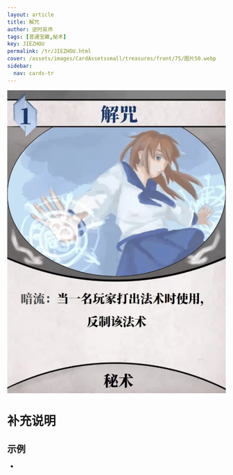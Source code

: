 ```yaml
---
layout: article
title: 解咒
author: 逆时巫师
tags: [普通宝藏,秘术]
key: JIEZHOU
permalink: /tr/JIEZHOU.html
cover: /assets/images/CardAssetssmall/treasures/front/75/图片50.webp
sidebar:
  nav: cards-tr
---
```

![](/assets/images/CardAssets/treasures/front/75/图片50.webp)

# 补充说明



## 示例
* 